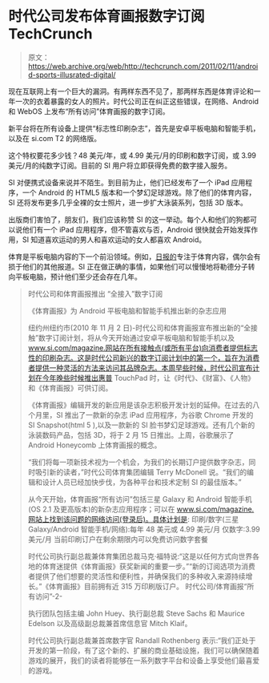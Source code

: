 # 时代公司发布体育画报数字订阅 TechCrunch

> 原文：<https://web.archive.org/web/http://techcrunch.com/2011/02/11/android-sports-illusrated-digital/>

现在互联网上有一个巨大的漏洞。有两样东西不见了，那两样东西是体育评论和一年一次的衣着暴露的女人的照片。时代公司正在纠正这些错误，在网络、Android 和 WebOS 上发布“所有访问”体育画报的数字订阅。

新平台将在所有设备上提供“标志性印刷杂志”，首先是安卓平板电脑和智能手机，以及在 si.com T2 的网络版。

这个特权要花多少钱？48 美元/年，或 4.99 美元/月的印刷和数字订阅，或 3.99 美元/月的纯数字订阅。目前的 SI 用户将立即获得免费的数字接入服务。

SI 对便携式设备来说并不陌生。到目前为止，他们已经发布了一个 iPad 应用程序，一个 Android 的 HTML5 版本和一个梦幻足球游戏。除了他们的体育内容，SI 还将发布更多几乎全裸的女士照片，进一步扩大泳装系列，包括 3D 版本。

出版商们害怕了，朋友们，我们应该称赞 SI 的这一举动。每个人和他们的狗都可以说他们有一个 iPad 应用程序，但不管喜欢与否，Android 很快就会开始发挥作用，SI 知道喜欢运动的男人和喜欢运动的女人都喜欢 Android。

体育是平板电脑内容的下一个前沿领域。例如，[日报的](https://web.archive.org/web/20230202235607/http://www.crunchgear.com/2011/02/02/who-is-the-daily-for/)专注于体育内容，偶尔会有损于他们的其他报道。SI 正在做正确的事情，如果他们可以慢慢地将勒德分子转向平板电脑，预计他们至少还会存在几年。

> 时代公司和体育画报推出
> “全接入”数字订阅
> 
> 《体育画报》为 Android 平板电脑和智能手机推出新的杂志应用
> 
> 纽约州纽约市(2010 年 11 月 2 日)-时代公司和体育画报宣布推出新的“全接触”数字订阅计划，将从今天开始通过安卓平板电脑和智能手机以及 www.si.com/magazine.网站在所有接触点(或所有平台)向消费者提供标志性的印刷杂志。这是时代公司新兴的数字订阅计划中的第一个，旨在为消费者提供一种灵活的方法来访问其品牌杂志。本周早些时候，时代公司宣布计划在今年晚些时候推出惠普 TouchPad 时，让《时代》、《财富》、《人物》和《体育画报》可供订阅。
> 
> 《体育画报》编辑开发的新应用是该杂志积极开发计划的延伸。在过去的八个月里，SI 推出了一款新的杂志 iPad 应用程序，为谷歌 Chrome 开发的 SI Snapshot(html 5 ),以及一款新的 SI 脸书梦幻足球游戏。还有几个新的泳装数码产品，包括 3D，将于 2 月 15 日推出。上周，谷歌展示了 Android Honeycomb 上体育画报的概念。
> 
> “我们将每一项新技术视为一个机会，为我们的长期订户提供数字杂志，同时吸引新的读者，”时代公司体育集团编辑 Terry McDonell 说。“我们的编辑和设计人员已经加快步伐，为各种平台和技术定制 SI 的最佳版本。”
> 
> 从今天开始，体育画报“所有访问”包括三星 Galaxy 和 Android 智能手机(OS 2.1 及更高版本)的新杂志应用程序；可以在 www.si.com/magazine.网站上找到该问题的网络访问(登录后)。具体计划是:
> 印刷/数字(三星 Galaxy/Android 智能手机/网络):每年 48 美元或 4.99 美元/月
> 仅数字:3.99 美元/月
> 当前印刷订户在剩余期限内可以免费访问数字套餐
> 
> 时代公司执行副总裁兼体育集团总裁马克·福特说:“这是以任何方式向世界各地的体育迷提供《体育画报》获奖新闻的重要一步。”“新的订阅选项为消费者提供了他们想要的灵活性和便利性，并确保我们的多种收入来源持续增长。”《体育画报》目前拥有近 315 万印刷版订户。
> 时代公司/体育画报“所有访问”-2-
> 
> 执行团队包括主编 John Huey、执行副总裁 Steve Sachs 和 Maurice Edelson 以及高级副总裁兼首席信息官 Mitch Klaif。
> 
> 时代公司执行副总裁兼首席数字官 Randall Rothenberg 表示:“我们正处于开发的第一阶段，有了这个新的、扩展的商业基础设施，我们可以确保随着游戏的展开，我们的读者将能够在一系列数字平台和设备上享受他们最喜爱的游戏。